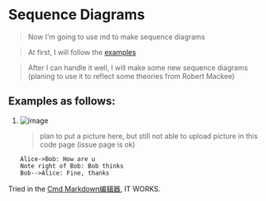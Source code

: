 
# Sequence Diagrams
   > Now I'm going to use md to make sequence diagrams
   
   > At first, I will follow the [examples](http://bramp.github.io/js-sequence-diagrams/)
   
   > After I can handle it well, I will make some new sequence diagrams \(planing to use it to reflect some theories from Robert Mackee) 

## Examples as follows:

1. ![image](file:///E:/%E5%AD%A6%E6%9C%AF/Cache/QQ%E6%88%AA%E5%9B%BE20160129151326.png)
   
   > plan to put a picture here, but still not able to upload picture in this code page \(issue page is ok)
  
   ```seq
   Alice->Bob: How are u
   Note right of Bob: Bob thinks
   Bob-->Alice: Fine, thanks
   ```
  Tried in the [Cmd Markdown编辑器](https://www.zybuluo.com), IT WORKS.
  
    
